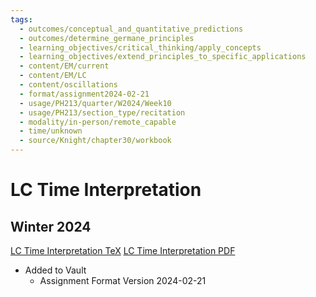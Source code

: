 ```yaml
---
tags:
  - outcomes/conceptual_and_quantitative_predictions
  - outcomes/determine_germane_principles
  - learning_objectives/critical_thinking/apply_concepts
  - learning_objectives/extend_principles_to_specific_applications
  - content/EM/current
  - content/EM/LC
  - content/oscillations
  - format/assignment2024-02-21
  - usage/PH213/quarter/W2024/Week10
  - usage/PH213/section_type/recitation
  - modality/in-person/remote_capable
  - time/unknown
  - source/Knight/chapter30/workbook
---
```

# LC Time Interpretation
## Winter 2024
[LC Time Interpretation TeX](./LC_Time_Interpretation_2024_03_28.tex)
[LC Time Interpretation PDF](./LC_Time_Interpretation_2024_03_28.pdf)
* Added to Vault
	* Assignment Format Version 2024-02-21
